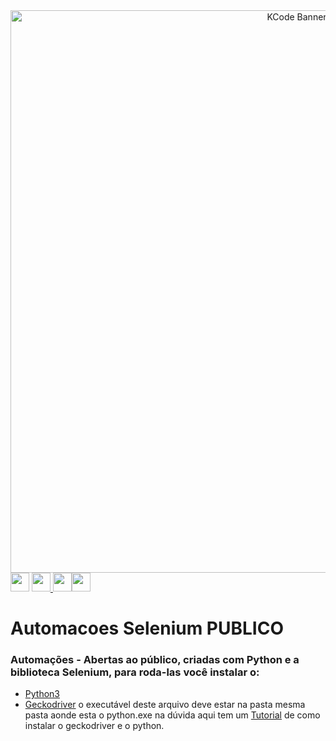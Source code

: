 <center>
    <img src="https://i.ibb.co/wQg0qzq/Banner.png" width="900" alt="KCode Banner"  />
</center>
<a href="https://www.linkedin.com/in/kauebr/"><img src="https://cdn-icons-png.flaticon.com/512/174/174857.png" width="30" ></a> <a href="mailto:kauemandarino@gmail.com"><img src="https://cdn-icons-png.flaticon.com/512/5968/5968534.png" width="30" ></a><a href="https://api.whatsapp.com/send?phone=5541991835800&text=Oi"> <img src="https://imagepng.org/wp-content/uploads/2017/08/whatsapp-icone-1.png" width="30" ></a><a href="https://github.com/kauebr/"><img src="https://github.githubassets.com/images/modules/logos_page/Octocat.png" width="30" ></a>

# Automacoes Selenium PUBLICO
 ### Automações - Abertas ao público, criadas com Python e a biblioteca Selenium, para roda-las você instalar o:
 * [Python3](https://www.python.org/downloads/)
 * [Geckodriver](https://github.com/mozilla/geckodriver/releases) o executável deste arquivo deve estar na pasta mesma pasta aonde esta o python.exe
 na dúvida aqui tem um [Tutorial](https://www.youtube.com/watch?v=Ot10qzrb13c) de como instalar o geckodriver e o python.
 
